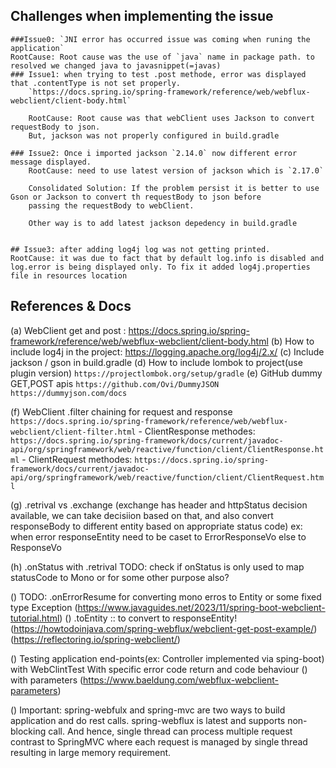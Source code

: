 

## Challenges when implementing the issue

    ###Issue0: `JNI error has occurred issue was coming when runing the application`
    RootCause: Root cause was the use of `java` name in package path. to resolved we changed java to javasnippet(=javas)
    ### Issue1: when trying to test .post methode, error was displayed that .contentType is not set properly.
        `https://docs.spring.io/spring-framework/reference/web/webflux-webclient/client-body.html`
        
        RootCause: Root cause was that webClient uses Jackson to convert requestBody to json.
        But, jackson was not properly configured in build.gradle

    ### Issue2: Once i imported jackson `2.14.0` now different error message displayed.
        RootCause: need to use latest version of jackson which is `2.17.0`

        Consolidated Solution: If the problem persist it is better to use Gson or Jackson to convert th requestBody to json before 
        passing the requestBody to webClient.

        Other way is to add latest jackson depedency in build.gradle


    ## Issue3: after adding log4j log was not getting printed.
    RootCause: it was due to fact that by default log.info is disabled and log.error is being displayed only. To fix it added log4j.properties file in resources location



## References & Docs

(a) WebClient get and post : https://docs.spring.io/spring-framework/reference/web/webflux-webclient/client-body.html
(b) How to include log4j in the project: https://logging.apache.org/log4j/2.x/
(c) Include jackson / gson in build.gradle
(d) How to include lombok to project(use plugin version) `https://projectlombok.org/setup/gradle`
(e) GitHub dummy GET,POST apis
`https://github.com/Ovi/DummyJSON`
`https://dummyjson.com/docs`

(f) WebClient .filter chaining for request and response `https://docs.spring.io/spring-framework/reference/web/webflux-webclient/client-filter.html`
    - ClientResponse methodes: `https://docs.spring.io/spring-framework/docs/current/javadoc-api/org/springframework/web/reactive/function/client/ClientResponse.html`
    - ClientRequest methodes: `https://docs.spring.io/spring-framework/docs/current/javadoc-api/org/springframework/web/reactive/function/client/ClientRequest.html`


(g) .retrival vs .exchange (exchange has header and httpStatus decision available, we can take decisiion based on that, and also convert responseBody to different entity based on appropriate status code)
ex: when error responseEntity need to be caset to ErrorResponseVo else to ResponseVo

(h) .onStatus with .retrival
TODO: check if onStatus is only used to map statusCode to Mono<Exception> or for some other purpose also?

() TODO:  .onErrorResume for converting mono erros to Entity or some fixed type Exception (https://www.javaguides.net/2023/11/spring-boot-webclient-tutorial.html)
() .toEntity :: to convert to responseEntity! (https://howtodoinjava.com/spring-webflux/webclient-get-post-example/)
(https://reflectoring.io/spring-webclient/)

() Testing application end-points(ex: Controller implemented via sping-boot) with WebClintTest With specific error code return and code behaviour
() with parameters (https://www.baeldung.com/webflux-webclient-parameters)

() Important: spring-webfulx and spring-mvc are two ways to build application and do rest calls.
spring-webflux is latest and supports non-blocking call. And hence, single thread can process multiple request contrast to SpringMVC where each request is managed by single thread resulting in large memory requirement.